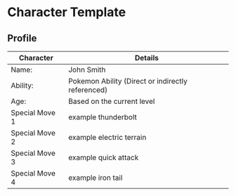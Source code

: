# Character Template

## Profile

|Character| Details |
|---------|---------|
|Name:| John Smith |
|Ability:| Pokemon Ability (Direct or indirectly referenced) |
|Age: | Based on the current level |
|Special Move 1| example thunderbolt |
|Special Move 2| example electric terrain |
|Special Move 3| example quick attack |
|Special Move 4| example iron tail |


